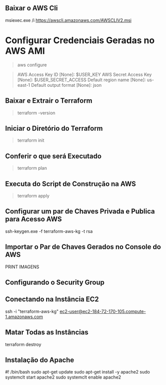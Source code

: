 ## Baixar o AWS Cli
msiexec.exe /i https://awscli.amazonaws.com/AWSCLIV2.msi


# Configurar Credenciais Geradas no AWS AMI
> aws configure

>AWS Access Key ID [None]:      $USER_KEY
>AWS Secret Access Key [None]:  $USER_SECRET_ACCESS
>Default region name [None]:    us-east-1
>Default output format [None]:  json


## Baixar e Extrair o Terraform

> terraform -version

## Iniciar o Diretório do Terraform
> terraform init

## Conferir o que será Executado
> terraform plan

## Executa do Script de Construção na AWS
> terraform apply


## Configurar um par de Chaves Privada e Publica para Acesso AWS

ssh-keygen.exe -f terraform-aws-kg -t rsa

## Importar o Par de Chaves Gerados no Console do AWS

PRINT IMAGENS

## Configurando o Security Group

## Conectando na Instância EC2

ssh -i "terraform-aws-kg" ec2-user@ec2-184-72-170-105.compute-1.amazonaws.com


## Matar Todas as Instâncias
terraform destroy

## Instalação do Apache
#! /bin/bash
sudo apt-get update
sudo apt-get install -y apache2
sudo systemclt start apache2
sudo systemclt enable apache2